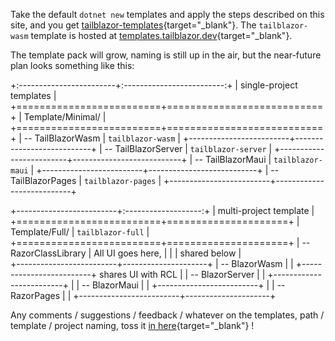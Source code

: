 
Take the default `dotnet new` templates and apply the steps described on this site, and you get [tailblazor-templates](https://github.com/McNerdius/TailBlazor-Templates){target="_blank"}.  The `tailblazor-wasm` template is hosted at [templates.tailblazor.dev](https://templates.tailblazor.dev){target="_blank"}.

 The template pack will grow, naming is still up in the air, but the near-future plan looks something like this:

+:------------------------+:-------------------------:+
| single-project templates                            |
+=========================+===========================+
| Template/Minimal/                                   |
+=========================+===========================+
| -- TailBlazorWasm       |  `tailblazor-wasm`        |
+-------------------------+---------------------------+
| -- TailBlazorServer     | `tailblazor-server`       |
+-------------------------+---------------------------+
| -- TailBlazorMaui       |  `tailblazor-maui`        |
+-------------------------+---------------------------+
| -- TailBlazorPages      | `tailblazor-pages`        |
+-------------------------+---------------------------+

+-------------------------+:-------------------:+
|  multi-project template                       |
+=========================+=====================+
| Template/Full/          |  `tailblazor-full`  |
+=========================+=====================+
| -- RazorClassLibrary    | All UI goes here,   |
|                         | shared below        |            
+-------------------------+---------------------+
| -- BlazorWasm           |                     |
+-------------------------+ shares UI with RCL  |
| -- BlazorServer         |                     |
+-------------------------+                     |
| -- BlazorMaui           |                     |
+-------------------------+                     |
| -- RazorPages           |                     |
+-------------------------+---------------------+

Any comments / suggestions / feedback / whatever on the templates, path / template / project naming, toss it [in here](https://github.com/McNerdius/TailBlazor/issues/64){target="_blank"} !
